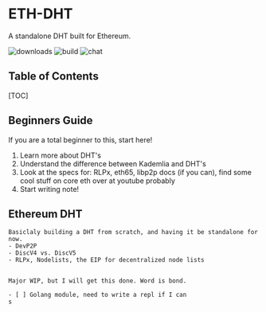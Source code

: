 ETH-DHT
===

A standalone DHT built for Ethereum.


![downloads](https://img.shields.io/github/downloads/atom/atom/total.svg)
![build](https://img.shields.io/appveyor/ci/:user/:repo.svg)
![chat](https://img.shields.io/discord/:serverId.svg)

## Table of Contents

[TOC]

## Beginners Guide

If you are a total beginner to this, start here!

1. Learn more about DHT's
2. Understand the difference between Kademlia and DHT's
3. Look at the specs for: RLPx, eth65, libp2p docs (if you can), find some cool stuff on core eth over at youtube probably
4. Start writing note!

Ethereum DHT
---

```gherkin=
Basiclaly building a DHT from scratch, and having it be standalone for now.
- DevP2P
- DiscV4 vs. DiscV5
- RLPx, Nodelists, the EIP for decentralized node lists


Major WIP, but I will get this done. Word is bond.

- [ ] Golang module, need to write a repl if I can
s
